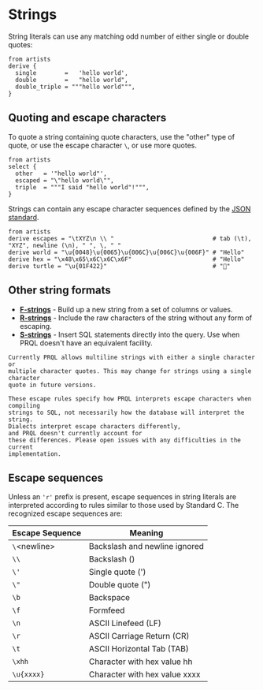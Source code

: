 # Strings

String literals can use any matching odd number of either single or double
quotes:

```prql
from artists
derive {
  single        =   'hello world',
  double        =   "hello world",
  double_triple = """hello world""",
}
```

## Quoting and escape characters

To quote a string containing quote characters, use the "other" type of quote, or
use the escape character `\`, or use more quotes.

```prql
from artists
select {
  other   = '"hello world"',
  escaped = "\"hello world\"",
  triple  = """I said "hello world"!""",
}
```

Strings can contain any escape character sequences defined by the
[JSON standard](https://www.ecma-international.org/publications-and-standards/standards/ecma-404/).

```prql
from artists
derive escapes = "\tXYZ\n \\ "                            # tab (\t), "XYZ", newline (\n), " ", \, " "
derive world = "\u{0048}\u{0065}\u{006C}\u{006C}\u{006F}" # "Hello"
derive hex = "\x48\x65\x6C\x6C\x6F"                       # "Hello"
derive turtle = "\u{01F422}"                              # "🐢"
```

## Other string formats

- [**F-strings**](./f-strings.md) - Build up a new string from a set of columns
  or values.
- [**R-strings**](./r-strings.md) - Include the raw characters of the string
  without any form of escaping.
- [**S-strings**](./s-strings.md) - Insert SQL statements directly into the
  query. Use when PRQL doesn't have an equivalent facility.

```admonish warning
Currently PRQL allows multiline strings with either a single character or
multiple character quotes. This may change for strings using a single character
quote in future versions.
```

```admonish note
These escape rules specify how PRQL interprets escape characters when compiling
strings to SQL, not necessarily how the database will interpret the string.
Dialects interpret escape characters differently,
and PRQL doesn't currently account for
these differences. Please open issues with any difficulties in the current
implementation.
```

## Escape sequences

Unless an `'r'` prefix is present, escape sequences in string literals are
interpreted according to rules similar to those used by Standard C. The
recognized escape sequences are:

| Escape Sequence    | Meaning                       |
| ------------------ | ----------------------------- |
| `\`&lt;newline&gt; | Backslash and newline ignored |
| `\\`               | Backslash (\)                 |
| `\'`               | Single quote (')              |
| `\"`               | Double quote (")              |
| `\b`               | Backspace                     |
| `\f`               | Formfeed                      |
| `\n`               | ASCII Linefeed (LF)           |
| `\r`               | ASCII Carriage Return (CR)    |
| `\t`               | ASCII Horizontal Tab (TAB)    |
| `\xhh`             | Character with hex value hh   |
| `\u{xxxx}`         | Character with hex value xxxx |
